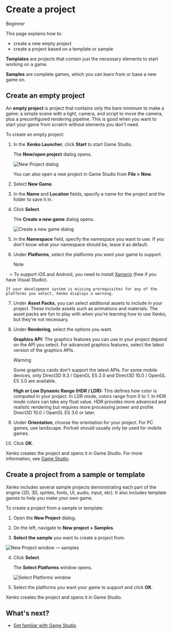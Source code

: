 # Create a project

<span class="label label-doc-level">Beginner</span>

This page explains how to:

* create a new empty project 
* create a project based on a template or sample 

**Templates** are projects that contain just the necessary elements to start working on a game.

**Samples** are complete games, which you can learn from or base a new game on.

## Create an empty project

An **empty project** is project that contains only the bare minimum to make a game: a simple scene with a light, camera, and script to move the camera, plus a preconfigured rendering pipeline. This is good when you want to start your game from scratch without elements you don't need. 

To create an empty project:

1. In the **Xenko Launcher**, click **Start** to start Game Studio. 

    The **New/open project** dialog opens.
    
    ![New Project dialog](media/create-project-new-open-project-window.png)

    You can also open a new project in Game Studio from **File > New**. 
    
2. Select **New Game**.

3. In the **Name** and **Location** fields, specify a name for the project and the folder to save it in.

4. Click **Select**.

    The **Create a new game** dialog opens.

    ![Create a new game dialog](media/create-project-create-new-game.png)

5. In the **Namespace** field, specify the namespace you want to use. If you don't know what your namespace should be, leave it as default.

6. Under **Platforms**, select the platforms you want your game to support.  

    > [!Note]
    >  To support iOS and Android, you need to install <a href="https://www.xamarin.com/studio" target="_blank">Xamarin</a> (free if you have Visual Studio).

    If your development system is missing prerequisites for any of the platforms you select, Xenko displays a warning.

7. Under **Asset Packs**, you can select additional assets to include in your project. These include assets such as animations and materials. The asset packs are fun to play with when you're learning how to use Xenko, but they're not necessary.

8. Under **Rendering**, select the options you want.  
    
    **Graphics API:** The graphics features you can use in your project depend on the API you select. For advanced graphics features, select the latest version of the graphics APIs.
    
    >[!Warning]
    >Some graphics cards don't support the latest APIs. For some mobile devices, only Direct3D 9.3 / OpenGL ES 2.0 and Direct3D 10.0 / OpenGL ES 3.0 are available.

    **High or Low Dynamic Range (HDR / LDR):** This defines how color is computed in your project. In LDR mode, colors range from 0 to 1. In HDR mode colors can take any float value. HDR provides more advanced and realistic rendering but requires more processing power and profile Direct3D 10.0 / OpenGL ES 3.0 or later.

9. Under **Orientation**, choose the orientation for your project. For PC games, use landscape. Portrait should usually only be used for mobile games.

10. Click **OK**.

Xenko creates the project and opens it in Game Studio. For more information, see [Game Studio](../game-studio/index.md).

## Create a project from a sample or template

Xenko includes several sample projects demonstrating each part of the engine (2D, 3D, sprites, fonts, UI, audio, input, etc). It also includes template games to help you make your own game. 
    
To create a project from a sample or template:

 1. Open the **New Project** dialog.
    
 2.	On the left, navigate to **New project > Samples**.
 
 3. **Select the sample** you want to create a project from.
    
   ![New Project window — samples](media/create-project-new-open-project-samples.png)

 4. Click **Select**.

    The **Select Platforms** window opens.

    ![Select Platforms window](media/create-project-select-platform.png)
    	
 5. Select the platforms you want your game to support and click **OK**.

Xenko creates the project and opens it in Game Studio. 

## What's next?

* [Get familiar with Game Studio](../game-studio/index.md)